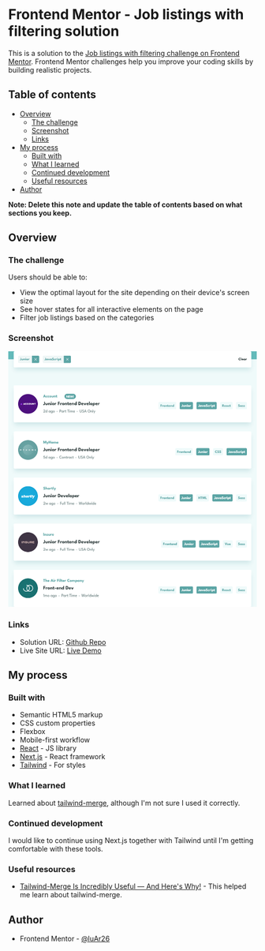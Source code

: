 <!-- @format -->

# Frontend Mentor - Job listings with filtering solution

This is a solution to the [Job listings with filtering challenge on Frontend Mentor](https://www.frontendmentor.io/challenges/job-listings-with-filtering-ivstIPCt). Frontend Mentor challenges help you improve your coding skills by building realistic projects.

## Table of contents

- [Overview](#overview)
  - [The challenge](#the-challenge)
  - [Screenshot](#screenshot)
  - [Links](#links)
- [My process](#my-process)
  - [Built with](#built-with)
  - [What I learned](#what-i-learned)
  - [Continued development](#continued-development)
  - [Useful resources](#useful-resources)
- [Author](#author)

**Note: Delete this note and update the table of contents based on what sections you keep.**

## Overview

### The challenge

Users should be able to:

- View the optimal layout for the site depending on their device's screen size
- See hover states for all interactive elements on the page
- Filter job listings based on the categories

### Screenshot

![](./screenshot.png)

### Links

- Solution URL: [Github Repo](https://github.com/luAr26/job-listings-with-filtering)
- Live Site URL: [Live Demo](https://job-listings-with-filtering-dltu.vercel.app/)

## My process

### Built with

- Semantic HTML5 markup
- CSS custom properties
- Flexbox
- Mobile-first workflow
- [React](https://reactjs.org/) - JS library
- [Next.js](https://nextjs.org/) - React framework
- [Tailwind](https://tailwindcss.com/) - For styles

### What I learned

Learned about [tailwind-merge](https://www.npmjs.com/package/tailwind-merge), although I'm not sure I used it correctly.

### Continued development

I would like to continue using Next.js together with Tailwind until I'm getting comfortable with these tools.

### Useful resources

- [Tailwind-Merge Is Incredibly Useful — And Here's Why!](https://www.youtube.com/watch?v=tfgLd5ZSNPc) - This helped me learn about tailwind-merge.

## Author

- Frontend Mentor - [@luAr26](https://www.frontendmentor.io/profile/luAr26)
